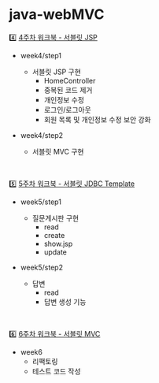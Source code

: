 # java-webMVC

4️⃣ [4주차 워크북 - 서블릿 JSP](https://fearless-texture-68a.notion.site/Server-4-JSP-3753d48315374949b056f0850f9702a7)
- week4/step1
  - 서블릿 JSP 구현
    - HomeController
    - 중복된 코드 제거
    - 개인정보 수정
    - 로그인/로그아웃
    - 회원 목록 및 개인정보 수정 보안 강화

- week4/step2
  - 서블릿 MVC 구현

<br/>

5️⃣ [5주차 워크북 - 서블릿 JDBC Template](https://fearless-texture-68a.notion.site/Server-5-JDBC-Template-3781516e0fa643a88f3b677de69fb345)
- week5/step1
  - 질문게시판 구현 
    - read
    - create
    - show.jsp
    - update

- week5/step2
  - 답변
    - read
    - 답변 생성 기능

<br/>

6️⃣ [6주차 워크북 - 서블릿 MVC](https://fearless-texture-68a.notion.site/Server-6-MVC-88c516688ed342a2b737248a321b7495)
- week6
  - 리팩토링
  - 테스트 코드 작성
